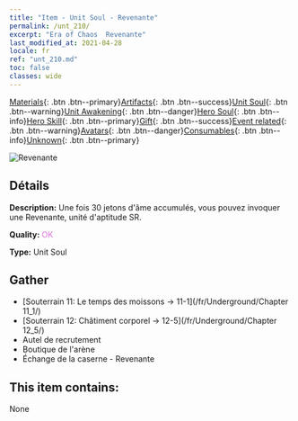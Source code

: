 ```yaml
---
title: "Item - Unit Soul - Revenante"
permalink: /unt_210/
excerpt: "Era of Chaos  Revenante"
last_modified_at: 2021-04-28
locale: fr
ref: "unt_210.md"
toc: false
classes: wide
---
```

 [Materials](/ItemsFR/){: .btn .btn--primary}[Artifacts](/ItemsFR/Artifacts/){: .btn .btn--success}[Unit Soul](/ItemsFR/UnitSoul/){: .btn .btn--warning}[Unit Awakening](/ItemsFR/UnitAwakening/){: .btn .btn--danger}[Hero Soul](/ItemsFR/HeroSoul/){: .btn .btn--info}[Hero Skill](/ItemsFR/HeroSkill/){: .btn .btn--primary}[Gift](/ItemsFR/Gift/){: .btn .btn--success}[Event related](/ItemsFR/Events/){: .btn .btn--warning}[Avatars](/ItemsFR/Avatars/){: .btn .btn--danger}[Consumables](/ItemsFR/Consumables/){: .btn .btn--info}[Unknown](/ItemsFR/Unknown/){: .btn .btn--primary}

 ![Revenante](/images/u/ti_youling.jpg)

## Détails
 **Description:** Une fois 30 jetons d'âme accumulés, vous pouvez invoquer une Revenante, unité d'aptitude SR.

 **Quality:** <span style="color: #DA70D6">OK</span>

 **Type:** Unit Soul

## Gather

*    [Souterrain 11: Le temps des moissons -> 11-1](/fr/Underground/Chapter 11_1/) 
*    [Souterrain 12: Châtiment corporel -> 12-5](/fr/Underground/Chapter 12_5/) 
*    Autel de recrutement 
*    Boutique de l'arène 
*    Échange de la caserne - Revenante 

## This item contains:

  None

